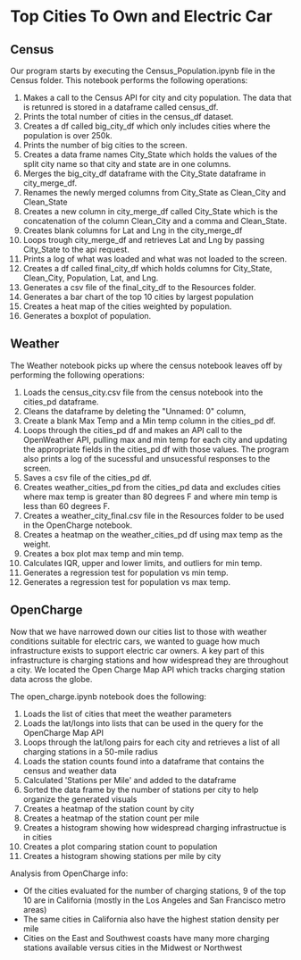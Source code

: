 # Top Cities To Own and Electric Car

## Census

Our program starts by executing the Census_Population.ipynb file in the Census folder. This notebook performs the following operations:

1. Makes a call to the Census API for city and city population. The data that is retunred is stored in a dataframe called census_df.
2. Prints the total number of cities in the census_df dataset.
3. Creates a df called big_city_df which only includes cities where the population is over 250k.
4. Prints the number of big cities to the screen.
5. Creates a data frame names City_State which holds the values of the split city name so that city and state are in one columns.
6. Merges the big_city_df dataframe with the City_State dataframe in city_merge_df.
7. Renames the newly merged columns from City_State as Clean_City and Clean_State
8. Creates a new column in city_merge_df called City_State which is the concatenation of the column Clean_City and a comma and Clean_State. 
9. Creates blank columns for Lat and Lng in the city_merge_df
9. Loops trough city_merge_df and retrieves Lat and Lng by passing City_State to the api request.
10. Prints a log of what was loaded and what was not loaded to the screen.
11. Creates a df called final_city_df which holds columns for City_State, Clean_City, Population, Lat, and Lng.
12. Generates a csv file of the final_city_df to the Resources folder.
13. Generates a bar chart of the top 10 cities by largest population
14. Creates a heat map of the cities weighted by population.
15. Generates a boxplot of population.

## Weather

The Weather notebook picks up where the census notebook leaves off by performing the following operations:

1. Loads the census_city.csv file from the census notebook into the cities_pd dataframe.
2. Cleans the dataframe by deleting the "Unnamed: 0" column,
3. Create a blank Max Temp and a Min temp column in the cities_pd df.
4. Loops through the cities_pd df and makes an API call to the OpenWeather API, pulling max and min temp for each city and updating the appropriate fields in the cities_pd df with those values. The program also prints a log of the sucessful and unsucessful responses to the screen.
5. Saves a csv file of the cities_pd df.
6. Creates weather_cities_pd from the cities_pd data and excludes cities where max temp is greater than 80 degrees F and where min temp is less than 60 degrees F.
7. Creates a weather_city_final.csv file in the Resources folder to be used in the OpenCharge notebook.
8. Creates a heatmap on the weather_cities_pd df using max temp as the weight.
9. Creates a box plot max temp and min temp.
10. Calculates IQR, upper and lower limits, and outliers for min temp.
11. Generates a regression test for population vs min temp.
12. Generates a regression test for population vs max temp.  


## OpenCharge
Now that we have narrowed down our cities list to those with weather conditions suitable for electric cars, we wanted to guage how much infrastructure exists to support electric car owners. A key part of this infrastructure is charging stations and how widespread they are throughout a city. We located the Open Charge Map API which tracks charging station data across the globe.

The open_charge.ipynb notebook does the following:
1. Loads the list of cities that meet the weather parameters
2. Loads the lat/longs into lists that can be used in the query for the OpenCharge Map API
3. Loops through the lat/long pairs for each city and retrieves a list of all charging stations in a 50-mile radius
4. Loads the station counts found into a dataframe that contains the census and weather data
5. Calculated 'Stations per Mile' and added to the dataframe
6. Sorted the data frame by the number of stations per city to help organize the generated visuals
7. Creates a heatmap of the station count by city
8. Creates a heatmap of the station count per mile
9. Creates a histogram showing how widespread charging infrastructue is in cities
10. Creates a plot comparing station count to population
11. Creates a histogram showing stations per mile by city

Analysis from OpenCharge info:
- Of the cities evaluated for the number of charging stations, 9 of the top 10 are in California (mostly in the Los Angeles and San Francisco metro areas)
- The same cities in California also have the highest station density per mile
- Cities on the East and Southwest coasts have many more charging stations available versus cities in the Midwest or Northwest

